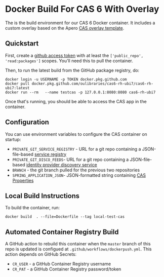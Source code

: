 # Docker Build For CAS 6 With Overlay 

The is the build environment for our CAS 6 Docker container. It includes a custom overlay based on the Apero [CAS overlay template](https://github.com/apereo/cas-overlay-template). 

## Quickstart 

First, create a [github access token](https://github.com/settings/tokens) with at least the `['public_repo', 'read:packages']` scopes. You'll need this to pull the container. 

Then, to run the latest build from the GitHub package registry, do:
```
docker login -u USERNAME -p TOKEN docker.pkg.github.com
docker pull docker.pkg.github.com/oulibraries/cas6-rh-ubi7/cas6-rh-ubi7:latest
docker run --rm   --name testcas -p 127.0.0.1:8080:8080 cas6-rh-ubi7
```
Once that's running, you should be able to access the CAS app in the container. 

## Configuration

You can use environment variables to configure the CAS container on startup:

* `PRIVATE_GIT_SERVICE_REGISTRY` - URL for a git repo containing a JSON-file-based [service registry](https://apereo.github.io/cas/6.1.x/services/JSON-Service-Management.html#json-service-registry)
* `PRIVATE_GIT_DISCO_FEEDS`- URL for a git repo containing a JSON-file-based [identity provider discovery service](https://apereo.github.io/cas/6.1.x/integration/Delegate-Authentication-SAML.html#identity-provider-discovery-service)
* `BRANCH` - the git branch pulled for the previous two repositories
* `SPRING_APPLICATION_JSON`- JSON-formatted string containing [CAS Properties](https://apereo.github.io/cas/6.1.x/configuration/Configuration-Properties.html)

## Local Build Instructions 

To build the container, run:

`docker build  . --file=Dockerfile --tag local-test-cas`

## Automated Container Registry Build 

A GitHub action to rebuild this container when the `master` branch of this repo is updated is configued at `.github/workflows/dockerpush.yml`. This action depends on GitHub Secrets:

* `CR_USER` - a GitHub Container Registry username
* `CR_PAT` - a GitHub Container Registry password/token
